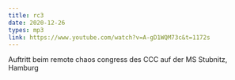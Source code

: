 ```yaml
---
title: rc3
date: 2020-12-26
types: mp3
link: https://www.youtube.com/watch?v=A-gD1WQM73c&t=1172s
---
```

<!--more-->
Auftritt beim remote chaos congress des CCC auf der MS Stubnitz, Hamburg
